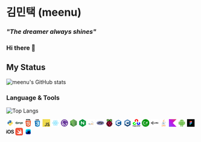 # 김민택 (meenu)
### *"The dreamer always shines"*
### Hi there 👋
## My Status
![meenu's GitHub stats](https://github-readme-stats.vercel.app/api?username=taek0622&show_icons=true&theme=vision-friendly-dark)
### Language & Tools
![Top Langs](https://github-readme-stats.vercel.app/api/top-langs/?username=taek0622&layout=compact&theme=apprentice)

<code><a href="https://www.python.org/"><img height="20" src="https://raw.githubusercontent.com/github/explore/main/topics/python/python.png"></a></code>
<code><a href="https://www.djangoproject.com/"><img height="20" src="https://raw.githubusercontent.com/github/explore/main/topics/django/django.png"></a></code>
<code><a href="https://www.w3.org/html/logo/"><img height="20" src="https://raw.githubusercontent.com/github/explore/main/topics/html/html.png"></a></code>
<code><a href="https://www.w3.org/TR/CSS/#css"><img height="20" src="https://raw.githubusercontent.com/github/explore/main/topics/css/css.png"></a></code>
<code><a href="https://www.ecma-international.org/publications-and-standards/standards/ecma-262/"><img height="20" src="https://raw.githubusercontent.com/github/explore/main/topics/javascript/javascript.png"></a></code>
<code><a href="https://ko.reactjs.org/"><img height="20" src="https://raw.githubusercontent.com/github/explore/main/topics/react/react.png"></a></code>
<code><a href="https://www.gatsbyjs.com/"><img height="20" src="https://raw.githubusercontent.com/github/explore/main/topics/gatsby/gatsby.png"></a></code>
<code><a href="https://nodejs.org/ko/"><img height="20" src="https://raw.githubusercontent.com/github/explore/main/topics/nodejs/nodejs.png"></a></code>
<code><a href="https://www.nginx.com/"><img height="20" src="https://raw.githubusercontent.com/github/explore/main/topics/nginx/nginx.png"></a></code>
<code><a href="https://www.mysql.com/"><img height="20" src="https://raw.githubusercontent.com/github/explore/main/topics/mysql/mysql.png"></a></code>
<code><a href="https://www.php.net/"><img height="20" src="https://raw.githubusercontent.com/github/explore/main/topics/php/php.png"></a></code>
<code><a href="https://www.raspberrypi.org/"><img height="20" src="https://raw.githubusercontent.com/github/explore/main/topics/raspberry-pi/raspberry-pi.png"></a></code>
<code><a href="https://en.cppreference.com/w/"><img height="20" src="https://raw.githubusercontent.com/github/explore/main/topics/c/c.png"></a></code>
<code><a href="https://en.cppreference.com/w/"><img height="20" src="https://raw.githubusercontent.com/github/explore/main/topics/cpp/cpp.png"></a></code>
<code><a href="https://opencv.org/"><img height="20" src="https://raw.githubusercontent.com/github/explore/main/topics/opencv/opencv.png"></a></code>
<code><a href="https://docs.microsoft.com/ko-kr/dotnet/csharp/"><img height="20" src="https://raw.githubusercontent.com/github/explore/main/topics/csharp/csharp.png"></a></code>
<code><a href="https://unity.com/kr"><img height="20" src="https://raw.githubusercontent.com/github/explore/main/topics/unity/unity.png"></a></code>
<code><a href="https://www.java.com/ko/"><img height="20" src="https://raw.githubusercontent.com/github/explore/main/topics/java/java.png"></a></code>
<code><a href="https://kotlinlang.org/"><img height="20" src="https://raw.githubusercontent.com/github/explore/main/topics/kotlin/kotlin.png"></a></code>
<code><a href="https://developer.android.com/?hl=ko"><img height="20" src="https://raw.githubusercontent.com/github/explore/main/topics/android/android.png"></a></code>
<code><a href="https://www.figma.com/"><img height="20" src="https://raw.githubusercontent.com/github/explore/main/topics/figma/figma.png"></a></code>
<code><a href="https://www.apple.com/kr/ios/ios-15/?&mtid=209254jz40384&aosid=p238&mnid=syhAQKB4F-dc_mtid_209254jz40384_pcrid_554814771341_pgrid_128369994841_&cid=wwa-kr-kwgo-iphone-Brand-iOS-iOS-"><img height="20" src="https://raw.githubusercontent.com/github/explore/main/topics/ios/ios.png"></a></code>
<code><a href="https://developer.apple.com/kr/swift/"><img height="20" src="https://raw.githubusercontent.com/github/explore/main/topics/swift/swift.png"></a></code>
<code><a href="https://developer.apple.com/kr/xcode/swiftui/"><img height="20" src="https://raw.githubusercontent.com/github/explore/main/topics/swiftui/swiftui.png"></a></code>

<!--
**taek0622/taek0622** is a ✨ _special_ ✨ repository because its `README.md` (this file) appears on your GitHub profile.

Here are some ideas to get you started:

- 🔭 I’m currently working on ...
- 🌱 I’m currently learning ...
- 👯 I’m looking to collaborate on ...
- 🤔 I’m looking for help with ...
- 💬 Ask me about ...
- 📫 How to reach me: ...
- 😄 Pronouns: ...
- ⚡ Fun fact: ...
-->
